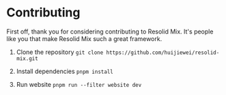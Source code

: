# Contributing

First off, thank you for considering contributing to Resolid Mix. It's people
like you that make Resolid Mix such a great framework.

1. Clone the repository
   `git clone https://github.com/huijiewei/resolid-mix.git`

2. Install dependencies
   `pnpm install`

3. Run website
   `pnpm run --filter website dev`

